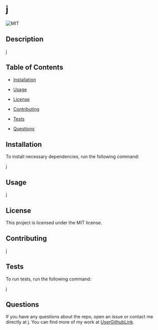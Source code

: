 
# j
![MIT](https://img.shields.io/badge/license-MIT-green.svg)

## Description

j

## Table of Contents

* [Installation](#installation)

* [Usage](#usage)

* [License](#license)

* [Contributing](#contributing)

* [Tests](#tests)

* [Questions](#questions)


## Installation

To install necessary dependencies, run the following command:

j

## Usage

j

## License

This project is licensed under the MIT license.

## Contributing

j

## Tests

To run tests, run the following command:

j

## Questions

If you have any questions about the repo, open an issue or contact me directly at j. You can find more of my work at [UserGithubLink](https://github.com/j).
